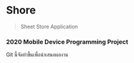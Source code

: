 # Shore
> Sheet Store Application
 
### 2020 Mobile Device Programming Project
Git นี้จัดทำขึ้นเพื่อนำเสนอผลงาน

